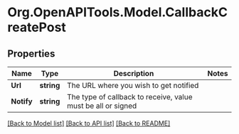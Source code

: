 
# Org.OpenAPITools.Model.CallbackCreatePost

## Properties

Name | Type | Description | Notes
------------ | ------------- | ------------- | -------------
**Url** | **string** | The URL where you wish to get notified | 
**Notify** | **string** | The type of callback to receive, value must be all or signed | 

[[Back to Model list]](../README.md#documentation-for-models)
[[Back to API list]](../README.md#documentation-for-api-endpoints)
[[Back to README]](../README.md)


